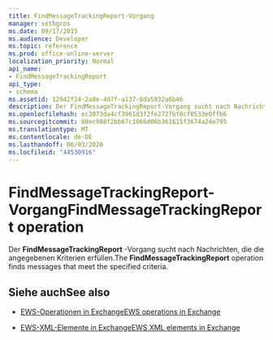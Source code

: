 ```yaml
---
title: FindMessageTrackingReport-Vorgang
manager: sethgros
ms.date: 09/17/2015
ms.audience: Developer
ms.topic: reference
ms.prod: office-online-server
localization_priority: Normal
api_name:
- FindMessageTrackingReport
api_type:
- schema
ms.assetid: 12942f24-2a8e-4d7f-a137-8da5932a6b46
description: Der FindMessageTrackingReport-Vorgang sucht nach Nachrichten, die die angegebenen Kriterien erfüllen.
ms.openlocfilehash: ec3073da4cf3961d3f2fe2727bf0cf0533e0ffb6
ms.sourcegitcommit: 88ec988f2bb67c1866d06b361615f3674a24e795
ms.translationtype: MT
ms.contentlocale: de-DE
ms.lasthandoff: 06/03/2020
ms.locfileid: "44530916"
---
```

# <a name="findmessagetrackingreport-operation"></a><span data-ttu-id="c95e2-103">FindMessageTrackingReport-Vorgang</span><span class="sxs-lookup"><span data-stu-id="c95e2-103">FindMessageTrackingReport operation</span></span>

<span data-ttu-id="c95e2-104">Der **FindMessageTrackingReport** -Vorgang sucht nach Nachrichten, die die angegebenen Kriterien erfüllen.</span><span class="sxs-lookup"><span data-stu-id="c95e2-104">The **FindMessageTrackingReport** operation finds messages that meet the specified criteria.</span></span> 
  
## <a name="see-also"></a><span data-ttu-id="c95e2-105">Siehe auch</span><span class="sxs-lookup"><span data-stu-id="c95e2-105">See also</span></span>

- [<span data-ttu-id="c95e2-106">EWS-Operationen in Exchange</span><span class="sxs-lookup"><span data-stu-id="c95e2-106">EWS operations in Exchange</span></span>](ews-operations-in-exchange.md)
  
- [<span data-ttu-id="c95e2-107">EWS-XML-Elemente in Exchange</span><span class="sxs-lookup"><span data-stu-id="c95e2-107">EWS XML elements in Exchange</span></span>](ews-xml-elements-in-exchange.md)


